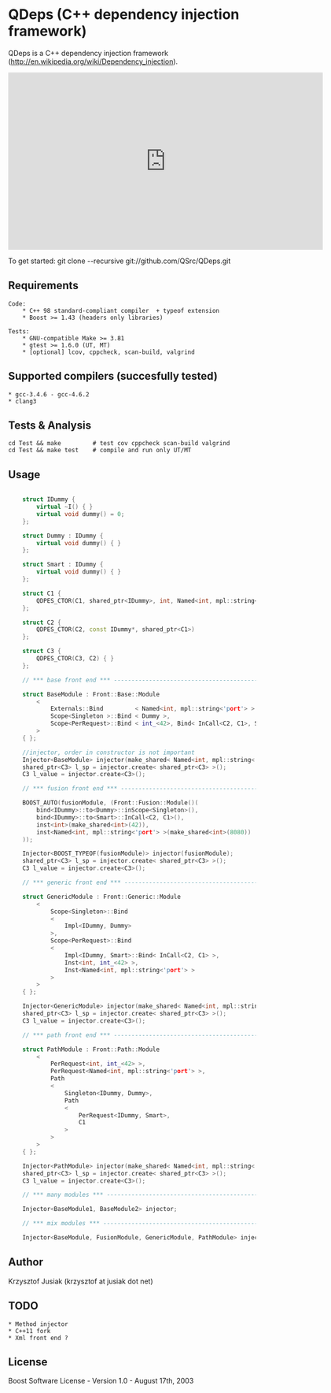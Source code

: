 QDeps (C++ dependency injection framework)
================================

QDeps is a C++ dependency injection framework (http://en.wikipedia.org/wiki/Dependency_injection).

<object style="height: 390px; width: 640px"><param name="movie" value="http://www.youtube.com/v/RlfLCWKxHJ0?version=3&feature=player_detailpage"><param name="allowFullScreen" value="true"><param name="allowScriptAccess" value="always"><embed src="http://www.youtube.com/v/RlfLCWKxHJ0?version=3&feature=player_detailpage" type="application/x-shockwave-flash" allowfullscreen="true" allowScriptAccess="always" width="640" height="360"></object>

To get started: git clone --recursive git://github.com/QSrc/QDeps.git

Requirements
------------
    Code:
        * C++ 98 standard-compliant compiler  + typeof extension
        * Boost >= 1.43 (headers only libraries)

    Tests:
        * GNU-compatible Make >= 3.81
        * gtest >= 1.6.0 (UT, MT)
        * [optional] lcov, cppcheck, scan-build, valgrind

Supported compilers (succesfully tested)
------------
    * gcc-3.4.6 - gcc-4.6.2
    * clang3

Tests & Analysis
------------
    cd Test && make         # test cov cppcheck scan-build valgrind
    cd Test && make test    # compile and run only UT/MT

Usage
-----

``` C++

    struct IDummy {
        virtual ~I() { }
        virtual void dummy() = 0;
    };

    struct Dummy : IDummy {
        virtual void dummy() { }
    };

    struct Smart : IDummy {
        virtual void dummy() { }
    };

    struct C1 {
        QDPES_CTOR(C1, shared_ptr<IDummy>, int, Named<int, mpl::string<'port'> >) { }
    };

    struct C2 {
        QDPES_CTOR(C2, const IDummy*, shared_ptr<C1>)
    };

    struct C3 {
        QDPES_CTOR(C3, C2) { }
    };

    // *** base front end *** ------------------------------------------------------------------

    struct BaseModule : Front::Base::Module
        <
            Externals::Bind         < Named<int, mpl::string<'port'> > >,
            Scope<Singleton >::Bind < Dummy >,
            Scope<PerRequest>::Bind < int_<42>, Bind< InCall<C2, C1>, Smart> >
        >
    { };

    //injector, order in constructor is not important
    Injector<BaseModule> injector(make_shared< Named<int, mpl::string<'port'> >(8080));
    shared_ptr<C3> l_sp = injector.create< shared_ptr<C3> >();
    C3 l_value = injector.create<C3>();

    // *** fusion front end *** ----------------------------------------------------------------

    BOOST_AUTO(fusionModule, (Front::Fusion::Module()(
        bind<IDummy>::to<Dummy>::inScope<Singleton>(),
        bind<IDummy>::to<Smart>::InCall<C2, C1>(),
        inst<int>(make_shared<int>(42)),
        inst<Named<int, mpl::string<'port'> >(make_shared<int>(8080))
    ));

    Injector<BOOST_TYPEOF(fusionModule)> injector(fusionModule);
    shared_ptr<C3> l_sp = injector.create< shared_ptr<C3> >();
    C3 l_value = injector.create<C3>();

    // *** generic front end *** ---------------------------------------------------------------

    struct GenericModule : Front::Generic::Module
        <
            Scope<Singleton>::Bind
            <
                Impl<IDummy, Dummy>
            >,
            Scope<PerRequest>::Bind
            <
                Impl<IDummy, Smart>::Bind< InCall<C2, C1> >,
                Inst<int, int_<42> >,
                Inst<Named<int, mpl::string<'port'> >
            >
        >
    { };

    Injector<GenericModule> injector(make_shared< Named<int, mpl::string<'port'> >(8080));
    shared_ptr<C3> l_sp = injector.create< shared_ptr<C3> >();
    C3 l_value = injector.create<C3>();

    // *** path front end *** ------------------------------------------------------------------

    struct PathModule : Front::Path::Module
        <
            PerRequest<int, int_<42> >,
            PerRequest<Named<int, mpl::string<'port'> >,
            Path
            <
                Singleton<IDummy, Dummy>,
                Path
                <
                    PerRequest<IDummy, Smart>,
                    C1
                >
            >
        >
    { };

    Injector<PathModule> injector(make_shared< Named<int, mpl::string<'port'> >(8080));
    shared_ptr<C3> l_sp = injector.create< shared_ptr<C3> >();
    C3 l_value = injector.create<C3>();

    // *** many modules *** --------------------------------------------------------------------

    Injector<BaseModule1, BaseModule2> injector;

    // *** mix modules *** ---------------------------------------------------------------------

    Injector<BaseModule, FusionModule, GenericModule, PathModule> injector;

```

Author
------
Krzysztof Jusiak (krzysztof at jusiak dot net)

TODO
------
    * Method injector
    * C++11 fork
    * Xml front end ?

License
-------
Boost Software License - Version 1.0 - August 17th, 2003

